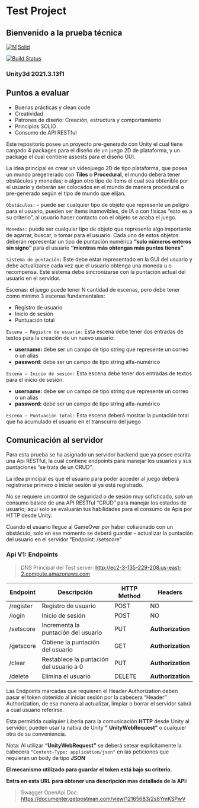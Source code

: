 # Test Project
## Bienvenido a la prueba técnica

[![N|Solid](https://cldup.com/dTxpPi9lDf.thumb.png)](http://ec2-3-135-229-208.us-east-2.compute.amazonaws.com)

[![Build Status](https://travis-ci.org/joemccann/dillinger.svg?branch=master)](http://ec2-3-135-229-208.us-east-2.compute.amazonaws.com)

### Unity3d 2021.3.13f1

## Puntos a evaluar

- Buenas prácticas y clean code
- Creatividad
- Patrones de diseño: Creación, estructura y comportamiento
- Principios SOLID
- Consumo de API RESTful

Este repositorio posee un proyecto pre-generado con Unity el cual tiene cargado 4 packages para el diseño de un juego 2D de plataforma, y un package el cual contiene assests para el diseño GUI.

La idea principal es crear un videojuego 2D de tipo plataforma, que posea un mundo pregenerado con **Tiles** o **Procedural**, el mundo deberá tener obstáculos y monedas; o algún otro tipo de ítems el cual sea obtenible por el usuario y deberán ser colocados en el mundo de manera procedural o pre-generado según el tipo de mundo que elijan.

``Obstáculos:`` - puede ser cualquier tipo de objeto que represente un peligro para el usuario, pueden ser ítems inamovibles, de IA o con físicas “esto es a su criterio”, al usuario hacer contacto con el objeto se acaba el juego.

``Monedas:``  puede ser cualquier tipo de objeto que represente algo importante de agarrar, buscar, o tomar para el usuario. Cada uno de estos objetos deberán representar un tipo de puntación numérica **“solo números enteros sin signo”** para el usuario **“mientras más obtengas más puntos tienes”**.

``Sistema de puntación:`` Este debe estar representado en la GUI del usuario y debe actualizarse cada vez que el usuario obtenga una moneda u o recompensa. Este sistema debe sincronizarse con la puntación actual del usuario en el servidor.

Escenas: el juego puede tener N cantidad de escenas, pero debe tener como mínimo 3 escenas fundamentales:
- Registro de usuario
- Inicio de sesión
- Puntuación total

``Escena – Registro de usuario:`` Esta escena debe tener dos entradas de textos para la creación de un nuevo usuario:
- **username:** debe ser un campo de tipo string que represente un correo o un alias
- **password:** debe ser un campo de tipo string alfa-numérico

``Escena – Inicio de sesión:`` Esta escena debe tener dos entradas de textos para el inicio de sesión:
- **username:** debe ser un campo de tipo string que represente un correo o un alias
- **password:** debe ser un campo de tipo string alfa-numérico

``Escena – Puntuación total:`` Esta escena deberá mostrar la puntación total que ha acumulado el usuario en el transcurro del juego

## Comunicación al servidor

Para esta prueba se ha asignado un servidor backend que ya posee escrita una Api RESTful, la cual contiene endpoints para manejar los usuarios y sus puntaciones “se trata de un CRUD”.

La idea principal es que el usuario para poder acceder al juego deberá registrarse primero o iniciar sesión si ya está registrado.

No se requiere un control de seguridad o de sesión muy sofisticado, solo un consumo básico de una API RESTful “CRUD” para manejar los estados de usuario; aquí solo se evaluarán tus habilidades para el consumo de Apis por HTTP desde Unity.

Cuando el usuario llegue al GameOver por haber colisionado con un obstáculo, solo en ese momento se deberá guardar – actualizar la puntación del usuario en el servidor “Endpoint: /setscore”

### Api V1: Endpoints ###

> DNS Principal del Test server:
> http://ec2-3-135-229-208.us-east-2.compute.amazonaws.com

| Endpoint | Descripción | HTTP Method | Headers |
| ------ | ------ | ------ |  ------ |
| /register | Registro de usuario | POST | NO
| /login | Inicio de sesión  | POST | NO
| /setscore | Incrementa la puntación del usuario | PUT | **Authorization** |
| /getscore | Obtiene la puntación del usuario  | GET | **Authorization** |
| /clear | Restablece la puntación del usuario a 0 | PUT | **Authorization** |
| /delete | Elimina el usuario | DELETE | **Authorization** |

Las Endpoints marcadas que requieren el Header Authorization deben pasar el token obtenido al iniciar sesión por la cabecera “Header” Authorization, de esa manera al actualizar, limpiar o borrar el servidor sabrá a cual usuario referirse.

Esta permitida cualquier Liberia para la comunicación **HTTP** desde Unity al servidor, pueden usar la nativa de Unity **" UnityWebRequest”** o cualquier otra de su conveniencia.

Nota: Al utilizar **“UnityWebRequest”** se deberá setear explícitamente la cabecera ``“Content-Type: application/json"`` en las peticiones que requieran un body de tipo **JSON**

**El mecanismo utilizado para guardar el token está bajo su criterio.**


**Entra en esta URL para obtener una descripción mas detallada de la API:**

> Swagger OpenApi Doc:
> https://documenter.getpostman.com/view/12165683/2s8YmKSPwV
